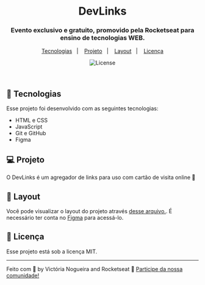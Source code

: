 <h1 align="center">DevLinks</h1>

<h3 align="center">
Evento exclusivo e gratuito, promovido pela Rocketseat para ensino de tecnologias WEB.
</h3>

<p align="center">
  <a href="#-tecnologias">Tecnologias</a>&nbsp;&nbsp;&nbsp;|&nbsp;&nbsp;&nbsp;
  <a href="#-projeto">Projeto</a>&nbsp;&nbsp;&nbsp;|&nbsp;&nbsp;&nbsp;
  <a href="#-layout">Layout</a>&nbsp;&nbsp;&nbsp;|&nbsp;&nbsp;&nbsp;
  <a href="#memo-licença">Licença</a>
</p>

<p align="center">
  <img alt="License" src="https://img.shields.io/static/v1?label=license&message=MIT&color=49AA26&labelColor=000000">
</p>

<br>

## 🚀 Tecnologias

Esse projeto foi desenvolvido com as seguintes tecnologias:

- HTML e CSS
- JavaScript
- Git e GitHub
- Figma

## 💻 Projeto

O DevLinks é um agregador de links para uso com cartão de visita online 🚀

## 🔖 Layout

Você pode visualizar o layout do projeto através [desse arquivo.](<https://www.figma.com/file/WyiKPz46BiZQfXRlAx3Y3t/DevLinks-(Community)?node-id=0%3A1&t=2tMHgyAzA7IYjTZv-0>). É necessário ter conta no [Figma](https://figma.com) para acessá-lo.

## :memo: Licença

Esse projeto está sob a licença MIT.

---

Feito com 💜 by Victória Nogueira and Rocketseat :wave: [Participe da nossa comunidade!](https://discord.gg/rocketseat)
